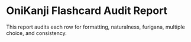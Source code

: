 # OniKanji Flashcard Audit Report

This report audits each row for formatting, naturalness, furigana, multiple choice, and consistency.
